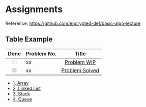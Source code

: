 # Assignments

Reference: https://github.com/encrypted-def/basic-algo-lecture

## Table Example

| Done | Problem No. | Title | 
|  :--: | :--- | :--: |
| <input type="checkbox" disabled /> | xx | [Problem WIP](#)   
| <input type="checkbox" disabled checked /> | xx | [Problem Solved](#)   

- [1, Array](./1_Array/README.md)
- [2, Linked List](./2_LinkedList/README.md)
- [3, Stack](./3_Stack/README.md)
- [4, Queue](./4_Queue/README.md)
